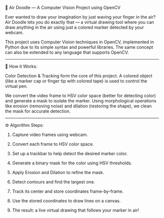 

🎨 Air Doodle — A Computer Vision Project using OpenCV

Ever wanted to draw your imagination by just waving your finger in the air?
Air Doodle lets you do exactly that — a virtual drawing tool where you can draw anything in the air using just a colored marker detected by your webcam.

This project uses Computer Vision techniques in OpenCV, implemented in Python due to its simple syntax and powerful libraries. The same concept can also be extended to any language that supports OpenCV.


---

🧠 How it Works:

Color Detection & Tracking form the core of this project. A colored object (like a marker cap or finger tip with colored tape) is used to control the virtual pen.

We convert the video frame to HSV color space (better for detecting color) and generate a mask to isolate the marker. Using morphological operations like erosion (removing noise) and dilation (restoring the shape), we clean the mask for accurate detection.


---

⚙️ Algorithm Steps:

1. Capture video frames using webcam.


2. Convert each frame to HSV color space.


3. Set up a trackbar to help detect the desired marker color.


4. Generate a binary mask for the color using HSV thresholds.


5. Apply Erosion and Dilation to refine the mask.


6. Detect contours and find the largest one.


7. Track its center and store coordinates frame-by-frame.


8. Use the stored coordinates to draw lines on a canvas.


9. The result: a live virtual drawing that follows your marker in air!

